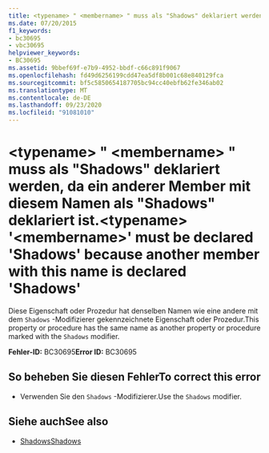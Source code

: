 ```yaml
---
title: <typename> " <membername> " muss als "Shadows" deklariert werden, da ein anderer Member mit diesem Namen als "Shadows" deklariert ist.
ms.date: 07/20/2015
f1_keywords:
- bc30695
- vbc30695
helpviewer_keywords:
- BC30695
ms.assetid: 9bbef69f-e7b9-4952-bbdf-c66c891f9067
ms.openlocfilehash: fd49d6256199cdd47ea5df8b001c68e840129fca
ms.sourcegitcommit: bf5c5850654187705bc94cc40ebfb62fe346ab02
ms.translationtype: MT
ms.contentlocale: de-DE
ms.lasthandoff: 09/23/2020
ms.locfileid: "91081010"
---
```

# <a name="typename-membername-must-be-declared-shadows-because-another-member-with-this-name-is-declared-shadows"></a><span data-ttu-id="86e44-102">\<typename> " \<membername> " muss als "Shadows" deklariert werden, da ein anderer Member mit diesem Namen als "Shadows" deklariert ist.</span><span class="sxs-lookup"><span data-stu-id="86e44-102">\<typename> '\<membername>' must be declared 'Shadows' because another member with this name is declared 'Shadows'</span></span>

<span data-ttu-id="86e44-103">Diese Eigenschaft oder Prozedur hat denselben Namen wie eine andere mit dem `Shadows` -Modifizierer gekennzeichnete Eigenschaft oder Prozedur.</span><span class="sxs-lookup"><span data-stu-id="86e44-103">This property or procedure has the same name as another property or procedure marked with the `Shadows` modifier.</span></span>  
  
 <span data-ttu-id="86e44-104">**Fehler-ID:** BC30695</span><span class="sxs-lookup"><span data-stu-id="86e44-104">**Error ID:** BC30695</span></span>  
  
## <a name="to-correct-this-error"></a><span data-ttu-id="86e44-105">So beheben Sie diesen Fehler</span><span class="sxs-lookup"><span data-stu-id="86e44-105">To correct this error</span></span>  
  
- <span data-ttu-id="86e44-106">Verwenden Sie den `Shadows` -Modifizierer.</span><span class="sxs-lookup"><span data-stu-id="86e44-106">Use the `Shadows` modifier.</span></span>  
  
## <a name="see-also"></a><span data-ttu-id="86e44-107">Siehe auch</span><span class="sxs-lookup"><span data-stu-id="86e44-107">See also</span></span>

- [<span data-ttu-id="86e44-108">Shadows</span><span class="sxs-lookup"><span data-stu-id="86e44-108">Shadows</span></span>](../language-reference/modifiers/shadows.md)
